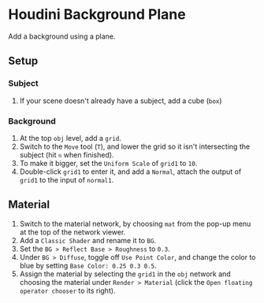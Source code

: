 # Houdini Background Plane

Add a background using a plane.

## Setup

### Subject

1. If your scene doesn't already have a subject, add a cube (`box`)

### Background

1. At the top `obj` level, add a `grid`.
2. Switch to the `Move` tool (`T`), and lower the grid so it isn't intersecting the subject (hit `⎋` when finished).
3. To make it bigger, set the `Uniform Scale` of `grid1` to `10`.
4. Double-click `grid1` to enter it, and add a `Normal`, attach the output of `grid1` to the input of `normal1`.

## Material

1. Switch to the material network, by choosing `mat` from the pop-up menu at the top of the network viewer.
2. Add a `Classic Shader` and rename it to `BG`.
3. Set the `BG > Reflect Base > Roughness` to `0.3`.
4. Under `BG > Diffuse`, toggle off `Use Point Color`, and change the color to blue by setting `Base Color: 0.25 0.3 0.5`.
5. Assign the material by selecting the `grid1` in the `obj` network and choosing the material under `Render > Material` (click the `Open floating operator chooser` to its right).